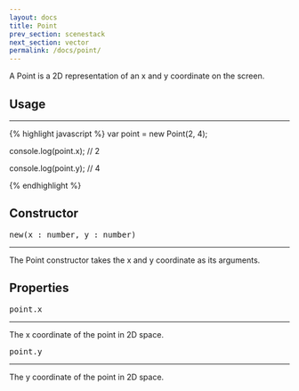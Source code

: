 ```yaml
---
layout: docs
title: Point
prev_section: scenestack
next_section: vector
permalink: /docs/point/
---
```


A Point is a 2D representation of an x and y coordinate on the screen.

## Usage
--------
{% highlight javascript %}
var point = new Point(2, 4);

console.log(point.x);
// 2

console.log(point.y);
// 4

{% endhighlight %}


## Constructor 
<pre>new(x : number, y : number)</pre>
--------------

The Point constructor takes the x and y coordinate as its arguments.

## Properties
<pre>point.x</pre>
--------------

The x coordinate of the point in 2D space.

<pre>point.y</pre>
--------------

The y coordinate of the point in 2D space.